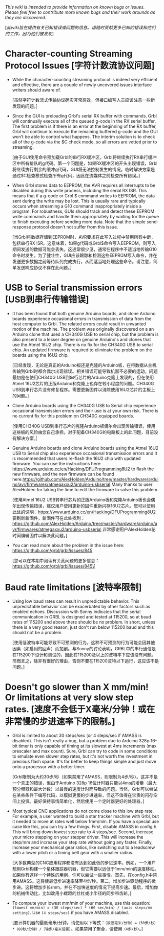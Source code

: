 _This wiki is intended to provide information on known bugs or issues. Please feel free to contribute more known bugs and their work arounds as they are discovered._

\[_此wiki旨在提供有关已知错误或问题的信息。请随时贡献更多已知的错误和他们的工作，因为他们被发现_\]

# Character-counting Streaming Protocol Issues \[字符计数流协议问题\]

 
* While the character-counting streaming protocol is indeed very efficient and effective, there are a couple of newly uncovered issues interface writers should aware of.

  \[虽然字符计数流式传输协议确实非常高效，但接口编写人员应该注意一些新发现的问题。\]


 * Since the GUI is preloading Grbl's serial RX buffer with commands, Grbl will continually execute all of the queued g-code in the RX serial buffer. The first problem is if there is an error at the beginning of the RX buffer, Grbl will continue to execute the remaining buffered g-code and the GUI won't be able to control what happens. The interim solution is to check all of the g-code via the $C check mode, so all errors are vetted prior to streaming.
 
   \[由于GUI使用命令预加载Grbl的串行RX缓冲区，Grbl将继续执行RX串行缓冲区中所有排队的g代码。第一个问题是，如果RX缓冲区的开头出现错误，Grbl将继续执行剩余的缓冲g代码，GUI将无法控制发生的情况。临时解决方案是通过$C检查模式检查所有g代码，因此在流媒体之前检查所有错误。\]

 * When Grbl stores data to EEPROM, the AVR requires all interrupts to be disabled during this write process, including the serial RX ISR. This means that if a g-code or Grbl $ command writes to EEPROM, the data sent during the write may be lost. This is usually rare and typically occurs when streaming a G10 command inappropriately inside a program. For robustness, GUIs should track and detect these EEPROM write commands and handle them appropriately by waiting for the queue to finish executing before sending more data. Note that the simple send-response protocol doesn't not suffer from this issue.
 
   \[当Grbl将数据存储到EEPROM时，AVR要求在此写入过程中禁用所有中断，包括串行RX ISR。这意味着，如果g代码或Grbl$命令写入EEPROM，则写入期间发送的数据可能会丢失。这通常很少见，通常在程序中不适当地传输G10命令时发生。为了健壮性，GUI应该跟踪和检测这些EEPROM写入命令，并在发送更多数据之前等待队列完成执行，从而适当地处理这些命令。请注意，简单发送响应协议不存在此问题。\]

# USB to Serial transmission errors \[USB到串行传输错误\]

* It has been found that both genuine Arduino boards, and clone Arduino boards experience occasional errors in transmission of data from the host computer to Grbl. The related errors could result in unwanted motion of the machine. The problem was originally discovered on a an Arduino clone that used a CH340G USB to serial chip, but the problem is also present to a lesser degree on genuine Arduino's and clones that use the Atmel 16U2 chip.  There is no fix for the CH340G USB to serial chip. An updated firmware is required to eliminate the problem on the boards using the 16U2 chip. 

   \[已经发现，无论是真正的Arduino板还是克隆的Arduino板，在将数据从主机传输到Grbl时都会偶尔出现错误。相关错误可能导致机器不必要的运动。问题最初是在使用CH340G USB到串行芯片的Arduino克隆上发现的，但在使用Atmel 16U2芯片的正版Arduino和克隆上也存在较小程度的问题。CH340G USB到串行芯片没有修复程序。需要更新固件以消除使用16U2芯片的主板上的问题。\]

* Clone Arduino boards using the CH340G USB to Serial chip experience occasional transmission errors and their use is at your own risk. There is no current fix for this problem on CH340G equipped boards.

   \[使用CH340G USB到串行芯片的克隆Arduino板偶尔会出现传输错误，使用这些板的风险由您自己承担。对于配备CH340G的电路板上的此问题，目前没有解决方案。\]

* Genuine Arduino boards and clone Arduino boards using the Atmel 16U2 USB to Serial chip also experience occasional transmission errors and it is recommended that users re-flash the 16U2 chip with updated firmware. You can use the instructions here: https://www.arduino.cc/en/Hacking/DFUProgramming8U2 to flash the new firmware, and the new firmware can be found here:https://github.com/AlexHolden/Arduino/tree/master/hardware/arduino/avr/firmwares/atmegaxxu2/arduino-usbserial  Many thanks to user AlexHolden for taking the time to edit the firmware to solve this problem.

   \[使用Atmel 16U2 USB转串行芯片的正版Arduino板和克隆Arduino板也会偶尔出现传输错误，建议用户使用更新的固件重新闪存16U2芯片。您可以使用此处的说明：https://www.arduino.cc/en/Hacking/DFUProgramming8U2 要刷新新固件，新固件可在此处找到：https://github.com/AlexHolden/Arduino/tree/master/hardware/arduino/avr/firmwares/atmegaxxu2/arduino-usbserial  非常感谢用户AlexHolden花时间编辑固件以解决此问题。\]

* You can read more about the problem in the issue here: https://github.com/grbl/grbl/issues/845

   \[您可以在本期中阅读有关此问题的更多信息：https://github.com/grbl/grbl/issues/845\]

# Baud rate limitations \[波特率限制\]

* Using low baud rates can result in unpredictable behavior. This unpredictable behavior can be exacerbated by other factors such as enabled echoes. Discussion with Sonny indicates that the serial communication in GRBL is designed and tested at 115200, so at baud rates of 115200 and above there should be no problem. In short, unless there is a very good reason, just don't run below 115200 baud and this should not be a problem. 

   \[使用低波特率可能导致不可预测的行为。这种不可预测的行为可能会因其他因素（如启用的回声）而加剧。与Sonny的讨论表明，GRBL中的串行通信是在115200下设计和测试的，因此在115200及以上的波特率下应该没有问题。简而言之，除非有很好的理由，否则不要在115200波特以下运行，这应该不是问题。\]
# Doesn't go slower than X mm/min! Or limitations at very slow step rates.  \[速度不会低于X毫米/分钟！或在非常慢的步进速率下的限制。\] 

* Grbl is limited to about 30 steps/sec (or 4 steps/sec if AMASS is disabled). This isn't really a bug, but a problem due to Arduino 328p 16-bit timer is only capable of timing at its slowest at 4ms increments (max prescaler and max count). Sure, Grbl can try to code in some conditions to emulate even slower step rates, but it's not worth the investment in precious flash space. It's far better to keep things simple and just move onto a processor with a better timer.

   \[Grbl限制为大约30步/秒（如果禁用了AMASS，则限制为4步/秒）。这并不是一个真正的错误，但由于Arduino 328p 16位计时器只能以4ms的增量（最大预分频器和最大计数）以最慢的速度计时而导致的问题。当然，Grbl可以尝试在某些条件下编写代码，以模拟更慢的步进速率，但这不值得在宝贵的闪存空间上投资。最好保持事情简单化，然后使用一个定时器更好的处理器。\]
* Most typical CNC applications do not come close to this low step rate. For example, a user wanted to build a star tracker machine with Grbl, but it needed to move at rates well below 1mm/min. If you have a special use case like this, you can try a few things. First, disable AMASS in config.h. This will bring down lowest step rate to 4 steps/sec. Second, increase your micro stepping on your stepper driver. This will increase the step/mm and increase your step rate without going any faster. Finally, increase your mechanical gear ratios, like switching out to a leadscrew with a lower pitch or a timing belt gear with a smaller radius. 

   \[大多数典型的CNC应用程序都没有达到如此低的步进速率。例如，一个用户想用Grbl构建一个星体跟踪器机器，但它需要以远低于1mm/min的速度移动。如果你有这样一个特殊的用例，你可以尝试一些事情。首先，在config.h中禁用AMASS。这将使最低步进速率降至4步/秒。第二，增加步进驱动程序的微步进。这将增加步长/mm，并在不加快速度的情况下提高步速。最后，增加你的机械传动比，比如改用小螺距的丝杠或小半径的同步带齿轮。\]
* To compute your lowest mm/min of your machine, use this equation: `(lowest mm/min) = (30 steps/sec) * (60 sec/min) / (axis steps/mm setting)`. Use `(4 steps/sec)` if you have AMASS disabled.

   \[要计算机器的最低毫米/分钟，请使用以下等式：`（最低毫米/分钟）=（30步/秒）*（60秒/分钟）/（轴步/毫米设置）`。如果禁用了聚合，请使用`（4步/秒）`。\]